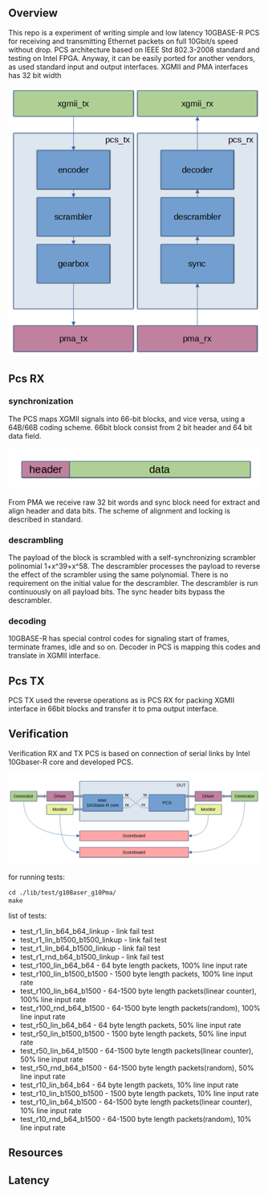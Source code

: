 ## Overview
This repo is a experiment of writing simple and low latency 10GBASE-R PCS for receiving and transmitting Ethernet packets on full 10Gbit/s speed without drop. 
PCS architecture based on IEEE Std 802.3-2008 standard and testing on Intel FPGA. Anyway, it can be easily ported for another vendors, as used standard input and output interfaces. XGMII and PMA interfaces has 32 bit width 

<p align="center">
  <img src="./pcs32.PNG">
</p>

## Pcs RX
### synchronization
The PCS maps XGMII signals into 66-bit blocks, and vice versa, using a 64B/66B coding scheme. 66bit block consist from 2 bit header and 64 bit data field. 

<p align="center">
  <img src="./64_66.PNG">
</p>

From PMA we receive raw 32 bit words and sync block need for extract and align header and data bits. The scheme of alignment and locking is described in standard.  
### descrambling
The payload of the block is scrambled with a self-synchronizing scrambler polinomial 1+x^39+x^58. The descrambler processes the payload to reverse the effect of the scrambler using the same polynomial. There is no requirement on the initial value for the descrambler. The descrambler is run continuously on all payload bits. The sync header bits bypass the descrambler.
### decoding
10GBASE-R has special control codes for signaling start of frames, terminate frames, idle and so on. Decoder in PCS is mapping this codes and translate in XGMII interface.
## Pcs TX
PCS TX used the reverse operations as is PCS RX for packing XGMII interface in 66bit blocks and transfer it to pma output interface.
## Verification
Verification RX and TX PCS is based on connection of serial links by Intel 10Gbaser-R core and developed PCS. 

<p align="center">
  <img src="./dut.PNG">
</p>

for running tests:
```
cd ./lib/test/g10Baser_g10Pma/
make
```

list of tests:
* test_r1_lin_b64_b64_linkup - link fail test
* test_r1_lin_b1500_b1500_linkup - link fail test 
* test_r1_lin_b64_b1500_linkup - link fail test   
* test_r1_rnd_b64_b1500_linkup - link fail test 
* test_r100_lin_b64_b64 - 64 byte length packets, 100% line input rate
* test_r100_lin_b1500_b1500 - 1500 byte length packets, 100% line input rate
* test_r100_lin_b64_b1500 - 64-1500 byte length packets(linear counter), 100% line input rate
* test_r100_rnd_b64_b1500 - 64-1500 byte length packets(random), 100% line input rate
* test_r50_lin_b64_b64 - 64 byte length packets, 50% line input rate
* test_r50_lin_b1500_b1500 - 1500 byte length packets, 50% line input rate
* test_r50_lin_b64_b1500 - 64-1500 byte length packets(linear counter), 50% line input rate
* test_r50_rnd_b64_b1500 - 64-1500 byte length packets(random), 50% line input rate
* test_r10_lin_b64_b64 - 64 byte length packets, 10% line input rate
* test_r10_lin_b1500_b1500 - 1500 byte length packets, 10% line input rate
* test_r10_lin_b64_b1500 - 64-1500 byte length packets(linear counter), 10% line input rate
* test_r10_rnd_b64_b1500 - 64-1500 byte length packets(random), 10% line input rate

## Resources
## Latency
